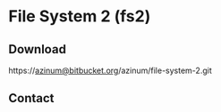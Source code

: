# File System 2 (fs2)

## Download

https://azinum@bitbucket.org/azinum/file-system-2.git

## Contact


